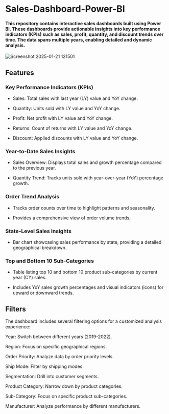 # Sales-Dashboard-Power-BI

#### This repository contains interactive sales dashboards built using Power BI. These dashboards provide actionable insights into key performance indicators (KPIs) such as sales, profit, quantity, and discount trends over time. The data spans multiple years, enabling detailed and dynamic analysis.

![Screenshot 2025-01-21 121501](https://github.com/user-attachments/assets/5a7f162f-7159-4cf5-9d7e-3ecec0d60094)

## Features

### Key Performance Indicators (KPIs)

- Sales: Total sales with last year (LY) value and YoY change.

- Quantity: Units sold with LY value and YoY change.

- Profit: Net profit with LY value and YoY change.

- Returns: Count of returns with LY value and YoY change.

- Discount: Applied discounts with LY value and YoY change.

### Year-to-Date Sales Insights

- Sales Overview: Displays total sales and growth percentage compared to the previous year.

- Quantity Trend: Tracks units sold with year-over-year (YoY) percentage growth.

### Order Trend Analysis

- Tracks order counts over time to highlight patterns and seasonality.

- Provides a comprehensive view of order volume trends.

### State-Level Sales Insights

- Bar chart showcasing sales performance by state, providing a detailed geographical breakdown.

### Top and Bottom 10 Sub-Categories

- Table listing top 10 and bottom 10 product sub-categories by current year (CY) sales.

- Includes YoY sales growth percentages and visual indicators (icons) for upward or downward trends.

## Filters

The dashboard includes several filtering options for a customized analysis experience:

Year: Switch between different years (2019-2022).

Region: Focus on specific geographical regions.

Order Priority: Analyze data by order priority levels.

Ship Mode: Filter by shipping modes.

Segmentation: Drill into customer segments.

Product Category: Narrow down by product categories.

Sub-Category: Focus on specific product sub-categories.

Manufacturer: Analyze performance by different manufacturers.

